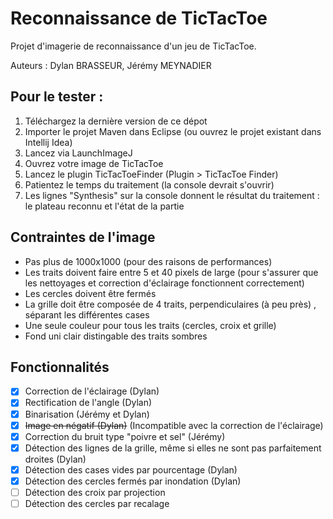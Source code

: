# Reconnaissance de TicTacToe

Projet d'imagerie de reconnaissance d'un jeu de TicTacToe.

Auteurs : Dylan BRASSEUR, Jérémy MEYNADIER

## Pour le tester :

1. Téléchargez la dernière version de ce dépot
2. Importer le projet Maven dans Eclipse (ou ouvrez le projet existant dans Intellij Idea)
3. Lancez via LaunchImageJ
4. Ouvrez votre image de TicTacToe
5. Lancez le plugin TicTacToeFinder (Plugin > TicTacToe Finder)
6. Patientez le temps du traitement (la console devrait s'ouvrir)
7. Les lignes "Synthesis" sur la console donnent le résultat du traitement : le plateau reconnu et l'état de la partie
    
## Contraintes de l'image

- Pas plus de 1000x1000 (pour des raisons de performances)
- Les traits doivent faire entre 5 et 40 pixels de large (pour s'assurer que les nettoyages et correction d'éclairage fonctionnent correctement)
- Les cercles doivent être fermés
- La grille doit être composée de 4 traits, perpendiculaires (à peu près) , séparant les différentes cases
- Une seule couleur pour tous les traits (cercles, croix et grille)
- Fond uni clair distingable des traits sombres

## Fonctionnalités

- [x] Correction de l'éclairage (Dylan)
- [x] Rectification de l'angle (Dylan)
- [x] Binarisation (Jérémy et Dylan)
- [x] ~~Image en négatif (Dylan)~~ (Incompatible avec la correction de l'éclairage)
- [x] Correction du bruit type "poivre et sel" (Jérémy)
- [x] Détection des lignes de la grille, même si elles ne sont pas parfaitement droites (Dylan)
- [x] Détection des cases vides par pourcentage (Dylan)
- [x] Détection des cercles fermés par inondation (Dylan)
- [ ] Détection des croix par projection
- [ ] Détection des cercles par recalage